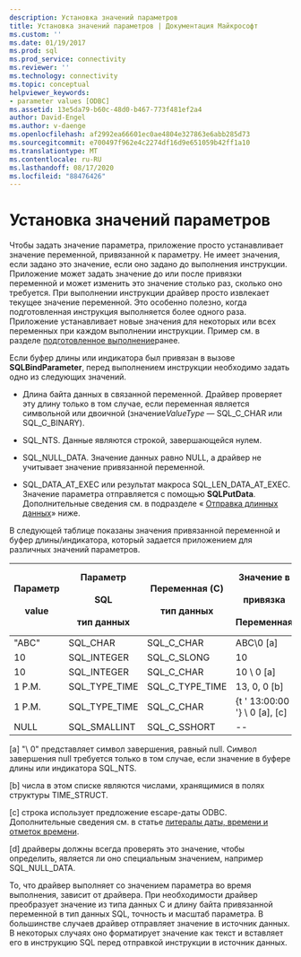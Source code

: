 ```yaml
---
description: Установка значений параметров
title: Установка значений параметров | Документация Майкрософт
ms.custom: ''
ms.date: 01/19/2017
ms.prod: sql
ms.prod_service: connectivity
ms.reviewer: ''
ms.technology: connectivity
ms.topic: conceptual
helpviewer_keywords:
- parameter values [ODBC]
ms.assetid: 13e5da79-b60c-48d0-b467-773f481ef2a4
author: David-Engel
ms.author: v-daenge
ms.openlocfilehash: af2992ea66601ec0ae4804e327863e6abb285d73
ms.sourcegitcommit: e700497f962e4c2274df16d9e651059b42ff1a10
ms.translationtype: MT
ms.contentlocale: ru-RU
ms.lasthandoff: 08/17/2020
ms.locfileid: "88476426"
---
```

# <a name="setting-parameter-values"></a>Установка значений параметров
Чтобы задать значение параметра, приложение просто устанавливает значение переменной, привязанной к параметру. Не имеет значения, если задано это значение, если оно задано до выполнения инструкции. Приложение может задать значение до или после привязки переменной и может изменить это значение столько раз, сколько оно требуется. При выполнении инструкции драйвер просто извлекает текущее значение переменной. Это особенно полезно, когда подготовленная инструкция выполняется более одного раза. Приложение устанавливает новые значения для некоторых или всех переменных при каждом выполнении инструкции. Пример см. в разделе [подготовленное выполнение](../../../odbc/reference/develop-app/prepared-execution-odbc.md)ранее.  
  
 Если буфер длины или индикатора был привязан в вызове **SQLBindParameter**, перед выполнением инструкции необходимо задать одно из следующих значений.  
  
-   Длина байта данных в связанной переменной. Драйвер проверяет эту длину только в том случае, если переменная является символьной или двоичной (значение*ValueType* — SQL_C_CHAR или SQL_C_BINARY).  
  
-   SQL_NTS. Данные являются строкой, завершающейся нулем.  
  
-   SQL_NULL_DATA. Значение данных равно NULL, а драйвер не учитывает значение привязанной переменной.  
  
-   SQL_DATA_AT_EXEC или результат макроса SQL_LEN_DATA_AT_EXEC. Значение параметра отправляется с помощью **SQLPutData**. Дополнительные сведения см. в подразделе « [Отправка длинных данных](../../../odbc/reference/develop-app/sending-long-data.md)» ниже.  
  
 В следующей таблице показаны значения привязанной переменной и буфер длины/индикатора, который задается приложением для различных значений параметров.  
  
|Параметр<br /><br /> value|Параметр<br /><br /> SQL<br /><br /> тип данных|Переменная (C)<br /><br /> тип данных|Значение в <br /><br /> привязка<br /><br /> Переменная|Значение в <br /><br /> Длина и индикатор<br /><br /> buffer [d]|  
|-------------------------|-----------------------------------------|----------------------------------|-------------------------------------|----------------------------------------------------|  
|"ABC"|SQL_CHAR|SQL_C_CHAR|ABC\0 [a]|SQL_NTS или 3|  
|10|SQL_INTEGER|SQL_C_SLONG|10|--|  
|10|SQL_INTEGER|SQL_C_CHAR|10 \ 0 [a]|SQL_NTS или 2|  
|1 P.M.|SQL_TYPE_TIME|SQL_C_TYPE_TIME|13, 0, 0 [b]|--|  
|1 P.M.|SQL_TYPE_TIME|SQL_C_CHAR|{t ' 13:00:00 '} \ 0 [a], [c]|SQL_NTS или 14|  
|NULL|SQL_SMALLINT|SQL_C_SSHORT|--|SQL_NULL_DATA|  
  
 [a] "\ 0" представляет символ завершения, равный null. Символ завершения null требуется только в том случае, если значение в буфере длины или индикатора SQL_NTS.  
  
 [b] числа в этом списке являются числами, хранящимися в полях структуры TIME_STRUCT.  
  
 [c] строка использует предложение escape-даты ODBC. Дополнительные сведения см. в статье [литералы даты, времени и отметок времени](../../../odbc/reference/develop-app/date-time-and-timestamp-literals.md).  
  
 [d] драйверы должны всегда проверять это значение, чтобы определить, является ли оно специальным значением, например SQL_NULL_DATA.  
  
 То, что драйвер выполняет со значением параметра во время выполнения, зависит от драйвера. При необходимости драйвер преобразует значение из типа данных C и длину байта привязанной переменной в тип данных SQL, точность и масштаб параметра. В большинстве случаев драйвер отправляет значение в источник данных. В некоторых случаях оно форматирует значение как текст и вставляет его в инструкцию SQL перед отправкой инструкции в источник данных.
